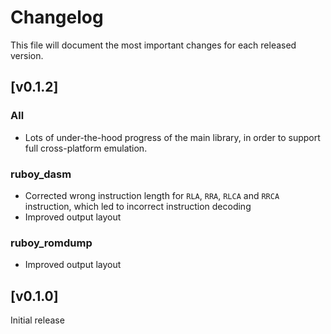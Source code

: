 # Changelog

This file will document the most important changes for each released version.

## [v0.1.2]

### All
- Lots of under-the-hood progress of the main library, in order to support full cross-platform emulation.

### ruboy_dasm

- Corrected wrong instruction length for `RLA`, `RRA`, `RLCA` and `RRCA` instruction, which
  led to incorrect instruction decoding
- Improved output layout

### ruboy_romdump

- Improved output layout

## [v0.1.0]
Initial release
